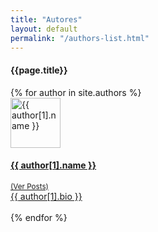```yaml
---
title: "Autores"
layout: default
permalink: "/authors-list.html"
---
```


<h4 class="font-weight-bold spanborder"><span>{{page.title}}</span></h4>
    <div class="row gap-y listrecent listrecent listauthor">
    {% for author in site.authors %}
        <div class="col-lg-6 mb-4">
            <div class="p-4 border rounded">
            <div class="row">
            <div class="col-md-4 mb-4 mb-md-0"><img alt="{{ author[1].name }}" src="{{site.baseurl}}/{{ author[1].avatar }}" class="rounded-circle" height="80" width="80"></div>
            <div class="col-md-8">
            <a href="{{site.baseurl}}/author/{{ author[1].name | slugify }}">
            <h4 class="text-dark mb-0"> {{ author[1].name }} </h4>
            <small class="d-inline-block mt-1 mb-3 font-weight-normal">(Ver Posts)</small>
            <div class="excerpt">{{ author[1].bio }}</div>
            </a>
            <div class="icon-block mt-3 d-flex justify-content-between">  
            <div>
            <a target="_blank" href="{{ author[1].site }}"><i class="fas fa-globe"></i></a> &nbsp;
            <a target="_blank" href="{{ author[1].twitter }}"><i class="fab fa-twitter"></i></a>&nbsp;
            <a target="_blank" href="{{ author[1].facebook }}"><i class="fab fa-facebook"></i></a> &nbsp;
            </div>
            </div>
            </div>
            </div>
            </div>
        </div>
    {% endfor %}
    </div>